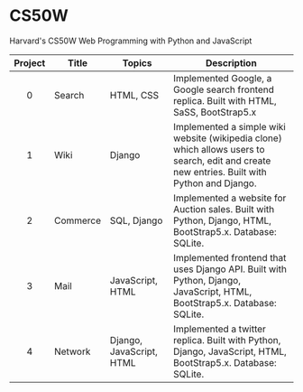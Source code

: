 # CS50W 
Harvard's CS50W Web Programming with Python and JavaScript

Project | Title | Topics | Description
:--:|--|--|--
0 | Search | HTML, CSS | Implemented Google, a Google search frontend replica. Built with HTML, SaSS, BootStrap5.x <br> 
1 | Wiki | Django | Implemented a simple wiki website (wikipedia clone) which allows users to search, edit and create new entries. Built with Python and Django. <br> 
2 | Commerce | SQL, Django | Implemented a website for Auction sales. Built with Python, Django, HTML, BootStrap5.x. Database: SQLite. <br> 
3 | Mail | JavaScript, HTML | Implemented frontend that uses Django API. Built with Python, Django, JavaScript, HTML, BootStrap5.x. Database: SQLite. <br> 
4 | Network | Django, JavaScript, HTML | Implemented a twitter replica. Built with Python, Django, JavaScript, HTML, BootStrap5.x. Database: SQLite. <br> 

